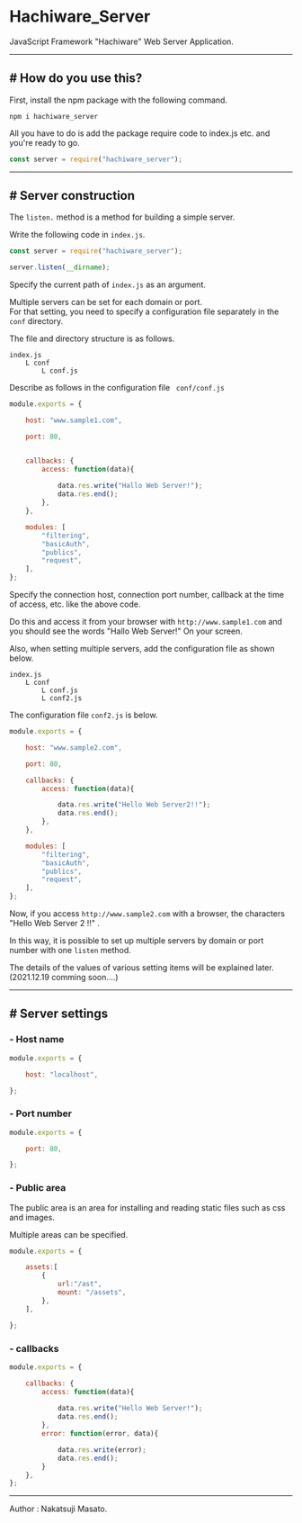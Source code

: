 # Hachiware_Server

JavaScript Framework "Hachiware" Web Server Application.

---

## # How do you use this?

First, install the npm package with the following command.

```
npm i hachiware_server
```

All you have to do is add the package require code to index.js etc. and you're ready to go.

```javascript
const server = require("hachiware_server");
```

---

## # Server construction

The ``listen.`` method is a method for building a simple server.

Write the following code in ``index.js``.

```javascript
const server = require("hachiware_server");

server.listen(__dirname);
```

Specify the current path of ``index.js`` as an argument.

Multiple servers can be set for each domain or port.  
For that setting, you need to specify a configuration file separately in the ``conf`` directory.

The file and directory structure is as follows.

```
index.js
	L conf
		L conf.js 	
```

Describe as follows in the configuration file `` conf/conf.js``

```javascript
module.exports = {

	host: "www.sample1.com",

	port: 80,


	callbacks: {
		access: function(data){
		
			data.res.write("Hallo Web Server!");
			data.res.end();
		},
	},

	modules: [
		"filtering",
		"basicAuth",
		"publics",
		"request",
	],
};
```

Specify the connection host, connection port number, callback at the time of access, etc. like the above code.

Do this and access it from your browser with ``http://www.sample1.com`` and you should see the words "Hallo Web Server!" On your screen.

Also, when setting multiple servers, add the configuration file as shown below.

```
index.js
	L conf
		L conf.js
		L conf2.js
```

The configuration file ``conf2.js`` is below.  

```javascript
module.exports = {

	host: "www.sample2.com",

	port: 80,

	callbacks: {
		access: function(data){

			data.res.write("Hello Web Server2!!");
			data.res.end();
		},
	},

	modules: [
		"filtering",
		"basicAuth",
		"publics",
		"request",
	],
};
```

Now, if you access ``http://www.sample2.com`` with a browser, the characters "Hello Web Server 2 !!" .

In this way, it is possible to set up multiple servers by domain or port number with one ``listen`` method.

The details of the values ​​of various setting items will be explained later.
(2021.12.19 comming soon....)

---

## # Server settings

### - Host name

```javascript
module.exports = {

	host: "localhost",

};
```

### - Port number

```javascript
module.exports = {

	port: 80,

};
```

### - Public area

The public area is an area for installing and reading static files such as css and images.

Multiple areas can be specified.

```javascript
module.exports = {

	assets:[
		{
			url:"/ast",
			mount: "/assets",
		},
	],

};
```

### - callbacks

```javascript
module.exports = {

	callbacks: {
		access: function(data){
		
			data.res.write("Hello Web Server!");
			data.res.end();
		},
		error: function(error, data){

			data.res.write(error);
			data.res.end();
		}
	},
};
```


---

Author : Nakatsuji Masato.